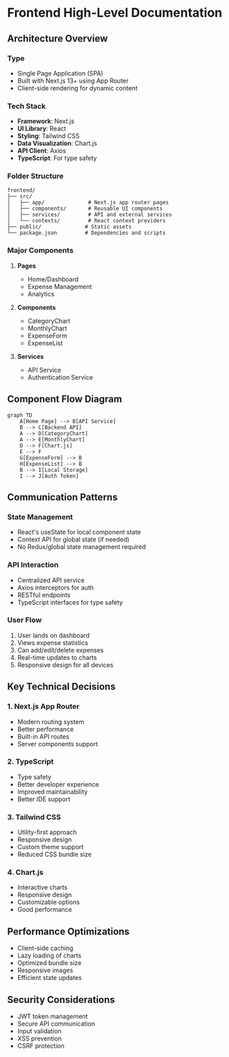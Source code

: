 # Frontend High-Level Documentation

## Architecture Overview

### Type
- Single Page Application (SPA)
- Built with Next.js 13+ using App Router
- Client-side rendering for dynamic content

### Tech Stack
- **Framework**: Next.js
- **UI Library**: React
- **Styling**: Tailwind CSS
- **Data Visualization**: Chart.js
- **API Client**: Axios
- **TypeScript**: For type safety

### Folder Structure
```
frontend/
├── src/
│   ├── app/              # Next.js app router pages
│   ├── components/       # Reusable UI components
│   ├── services/         # API and external services
│   └── contexts/         # React context providers
├── public/              # Static assets
└── package.json         # Dependencies and scripts
```

### Major Components
1. **Pages**
   - Home/Dashboard
   - Expense Management
   - Analytics

2. **Components**
   - CategoryChart
   - MonthlyChart
   - ExpenseForm
   - ExpenseList

3. **Services**
   - API Service
   - Authentication Service

## Component Flow Diagram

```mermaid
graph TD
    A[Home Page] --> B[API Service]
    B --> C[Backend API]
    A --> D[CategoryChart]
    A --> E[MonthlyChart]
    D --> F[Chart.js]
    E --> F
    G[ExpenseForm] --> B
    H[ExpenseList] --> B
    B --> I[Local Storage]
    I --> J[Auth Token]
```

## Communication Patterns

### State Management
- React's useState for local component state
- Context API for global state (if needed)
- No Redux/global state management required

### API Interaction
- Centralized API service
- Axios interceptors for auth
- RESTful endpoints
- TypeScript interfaces for type safety

### User Flow
1. User lands on dashboard
2. Views expense statistics
3. Can add/edit/delete expenses
4. Real-time updates to charts
5. Responsive design for all devices

## Key Technical Decisions

### 1. Next.js App Router
- Modern routing system
- Better performance
- Built-in API routes
- Server components support

### 2. TypeScript
- Type safety
- Better developer experience
- Improved maintainability
- Better IDE support

### 3. Tailwind CSS
- Utility-first approach
- Responsive design
- Custom theme support
- Reduced CSS bundle size

### 4. Chart.js
- Interactive charts
- Responsive design
- Customizable options
- Good performance

## Performance Optimizations
- Client-side caching
- Lazy loading of charts
- Optimized bundle size
- Responsive images
- Efficient state updates

## Security Considerations
- JWT token management
- Secure API communication
- Input validation
- XSS prevention
- CSRF protection 